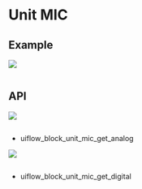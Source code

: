 # Unit MIC

## Example

<img class="blockly_svg" src="example.svg">

```python

```

## API

<img class="blockly_svg" src="https://m5stack.oss-cn-shenzhen.aliyuncs.com/resource/docs/static/assets/img/uiflow/blockly/unit/microphone/uiflow_block_unit_mic_get_analog.svg">

```python

```

- uiflow_block_unit_mic_get_analog

<img class="blockly_svg" src="https://m5stack.oss-cn-shenzhen.aliyuncs.com/resource/docs/static/assets/img/uiflow/blockly/unit/microphone/uiflow_block_unit_mic_get_digital.svg">

```python

```

- uiflow_block_unit_mic_get_digital

